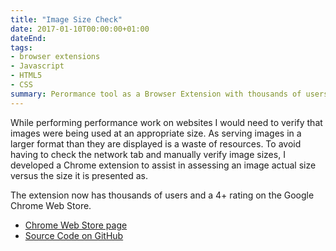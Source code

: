 ```yaml
---
title: "Image Size Check"
date: 2017-01-10T00:00:00+01:00
dateEnd: 
tags:
- browser extensions
- Javascript
- HTML5
- CSS
summary: Perormance tool as a Browser Extension with thousands of users for verifying image sizes on websites.
---
```


While performing performance work on websites I would need to verify that images were being used at an appropriate size. As serving images in a larger format than they are displayed is a waste of resources. To avoid having to check the network tab and manually verify image sizes, I developed a Chrome extension to assist in assessing an image actual size versus the size it is presented as.

The extension now has thousands of users and a 4+ rating on the Google Chrome Web Store.

- [Chrome Web Store page](https://chromewebstore.google.com/detail/image-size-check/ladmjfmdefajlebeacdjmgibboanfepi)
- [Source Code on GitHub](https://github.com/weirdwater/img-check)
